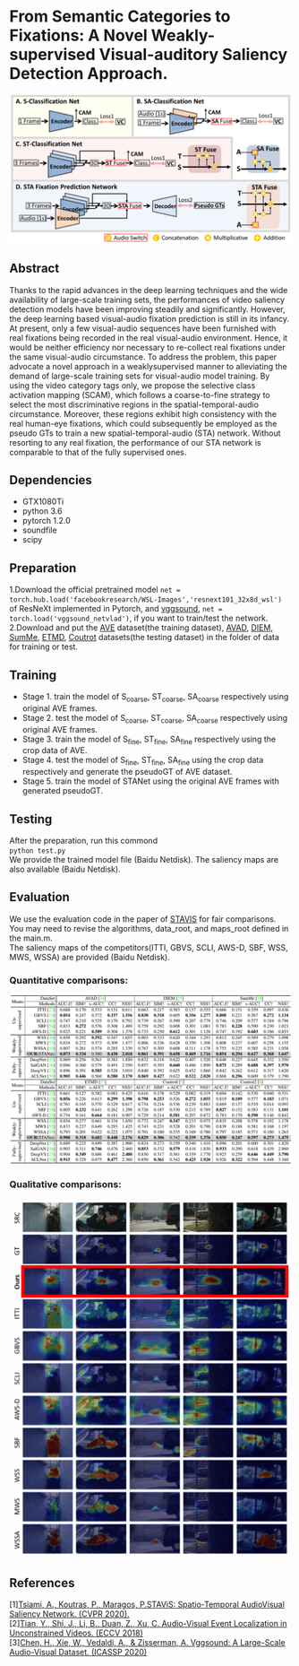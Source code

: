 # From Semantic Categories to Fixations: A Novel Weakly-supervised Visual-auditory Saliency Detection Approach.  
![net](https://github.com/CVPR2021Submit/STANet/blob/main/fig/net.gif)  
## Abstract
Thanks to the rapid advances in the deep learning techniques and the wide availability of large-scale training sets, the performances of video saliency detection models have been improving steadily and significantly. However, the deep learning based visual-audio fixation prediction is still in its infancy. At present, only a few visual-audio sequences have been furnished with real fixations being recorded in the real visual-audio environment. Hence, it would be neither efficiency nor necessary to re-collect real fixations under the same visual-audio circumstance. To address the problem, this paper advocate a novel approach in a weaklysupervised manner to alleviating the demand of large-scale training sets for visual-audio model training. By using the video category tags only, we propose the selective class activation mapping (SCAM), which follows a coarse-to-fine strategy to select the most discriminative regions in the spatial-temporal-audio circumstance. Moreover, these regions exhibit high consistency with the real human-eye fixations, which could subsequently be employed as the pseudo GTs to train a new spatial-temporal-audio (STA) network. Without resorting to any real fixation, the performance of our STA network is comparable to that of the fully supervised ones.  
## Dependencies
* GTX1080Ti
* python 3.6  
* pytorch 1.2.0  
* soundfile  
* scipy  
## Preparation
1.Download the official pretrained model 
`net = torch.hub.load('facebookresearch/WSL-Images','resnext101_32x8d_wsl')`
of ResNeXt implemented in Pytorch, and [vggsound](https://github.com/hche11/VGGSound), `net = torch.load('vggsound_netvlad')`, if you want to train/test the network.  
2.Download and put the [AVE](https://drive.google.com/file/d/1FjKwe79e0u96vdjIVwfRQ1V6SoDHe7kK/view) dataset(the training dataset), [AVAD](https://sites.google.com/site/minxiongkuo/home), [DIEM](https://thediemproject.wordpress.com/videos-and%c2%a0data/), [SumMe](https://gyglim.github.io/me/vsum/index.html#benchmark), [ETMD](http://cvsp.cs.ntua.gr/research/aveyetracking/), [Coutrot](http://antoinecoutrot.magix.net/public/databases.html) datasets(the testing dataset) in the folder of data for training or test.  
## Training
- Stage 1. train the model of S<sub>coarse</sub>, ST<sub>coarse</sub>, SA<sub>coarse</sub> respectively using original AVE frames.  
- Stage 2. test the model of S<sub>coarse</sub>, ST<sub>coarse</sub>, SA<sub>coarse</sub> respectively using original AVE frames.  
- Stage 3. train the model of S<sub>fine</sub>, ST<sub>fine</sub>, SA<sub>fine</sub> respectively using the crop data of AVE.   
- Stage 4. test the model of S<sub>fine</sub>, ST<sub>fine</sub>, SA<sub>fine</sub> using the crop data respectively and generate the pseudoGT of AVE dataset.   
- Stage 5. train the model of STANet using the original AVE frames with generated pseudoGT.    
## Testing 
After the preparation, run this commond  
`python test.py`  
We provide the trained model file (Baidu Netdisk).
The saliency maps are also available (Baidu Netdisk).  
## Evaluation
We use the evaluation code in the paper of [STAVIS](https://github.com/atsiami/STAViS) for fair comparisons.   
You may need to revise the algorithms, data_root, and maps_root defined in the main.m.   
The saliency maps of the competitors(ITTI, GBVS, SCLI, AWS-D, SBF, WSS, MWS, WSSA) are provided (Baidu Netdisk).  
### Quantitative comparisons:  
![Quantitative](https://github.com/CVPR2021Submit/STANet/blob/main/fig/cvpr2021.gif)  
### Qualitative comparisons:  
![Quantitative](https://github.com/CVPR2021Submit/STANet/blob/main/fig/compare.gif)  
## References
[1][Tsiami, A., Koutras, P., Maragos, P.STAViS: Spatio-Temporal AudioVisual Saliency Network. (CVPR 2020).](https://openaccess.thecvf.com/content_CVPR_2020/papers/Tsiami_STAViS_Spatio-Temporal_AudioVisual_Saliency_Network_CVPR_2020_paper.pdf)  
[2][Tian, Y., Shi, J., Li, B., Duan, Z., Xu, C. Audio-Visual Event Localization in Unconstrained Videos. (ECCV 2018)](https://openaccess.thecvf.com/content_ECCV_2018/papers/Yapeng_Tian_Audio-Visual_Event_Localization_ECCV_2018_paper.pdf)  
[3][Chen, H., Xie, W., Vedaldi, A., & Zisserman, A. Vggsound: A Large-Scale Audio-Visual Dataset. (ICASSP 2020)](https://www.robots.ox.ac.uk/~vgg/publications/2020/Chen20/chen20.pdf)  
